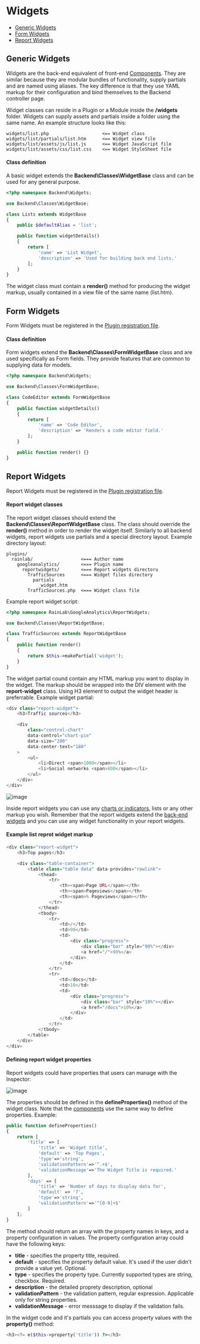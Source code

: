 # Widgets

- [Generic Widgets](#standard-widgets)
- [Form Widgets](#form-widgets)
- [Report Widgets](#report-widgets)



<a name="standard-widgets"></a>
## Generic Widgets

Widgets are the back-end equivalent of front-end [Components](/docs/extensibility/components). They are similar because they are modular bundles of functionality, supply partials and are named using aliases. The key difference is that they use YAML markup for their configuration and bind themselves to the Backend controller page.

Widget classes can reside in a Plugin or a Module inside the **/widgets** folder. Widgets can supply assets and partials inside a folder using the same name. An example structure looks like this:

```
widgets/list.php                    <== Widget class
widgets/list/partials/list.htm      <== Widget view file
widgets/list/assets/js/list.js      <== Widget JavaScript file
widgets/list/assets/css/list.css    <== Widget StyleSheet file
```

#### Class definition

A basic widget extends the **Backend\Classes\WidgetBase** class and can be used for any general purpose.

```php
<?php namespace Backend\Widgets;

use Backend\Classes\WidgetBase;

class Lists extends WidgetBase
{
    public $defaultAlias = 'list';

    public function widgetDetails()
    {
        return [
            'name' => 'List Widget',
            'description' => 'Used for building back end lists.'
        ];
    }
}
```

The widget class must contain a **render()** method for producing the widget markup, usually contained in a view file of the same name (list.htm).


<a name="form-widgets"></a>
## Form Widgets

Form Widgets must be registered in the [Plugin registration file](http://octobercms.com/docs/plugin/registration#widget-registration).

#### Class definition

Form widgets extend the **Backend\Classes\FormWidgetBase** class and are used specifically as Form fields. They provide features that are common to supplying data for models.

```php
<?php namespace Backend\Widgets;

use Backend\Classes\FormWidgetBase;

class CodeEditor extends FormWidgetBase
{
    public function widgetDetails()
    {
        return [
            'name' => 'Code Editor',
            'description' => 'Renders a code editor field.'
        ];
    }

    public function render() {}
}
```



<a name="report-widgets"></a>
## Report Widgets

Report Widgets must be registered in the [Plugin registration file](http://octobercms.com/docs/plugin/registration#widget-registration).

#### Report widget classes

The report widget classes should extend the **Backend\Classes\ReportWidgetBase** class. The class should override the **render()** method in order to render the widget itself. Similarly to all backend widgets, report widgets use partials and a special directory layout. Example directory layout:

```
plugins/
  rainlab/                  <=== Author name
    googleanalytics/        <=== Plugin name
      reportwidgets/        <=== Report widgets directoru
        TrafficSources      <=== Widget files directory
          partials
            _widget.htm
        TrafficSources.php  <=== Widget class file

```

Example report widget script:

```php
<?php namespace RainLab\GoogleAnalytics\ReportWidgets;

use Backend\Classes\ReportWidgetBase;

class TrafficSources extends ReportWidgetBase
{
    public function render()
    {
        return $this->makePartial('widget');
    }
}
```

The widget partial cound contain any HTML markup you want to display in the widget. The markup should be wrapped into the DIV element with the **report-widget** class. Using H3 element to output the widget header is preferrable. Example widget partial:

```php
<div class="report-widget">
    <h3>Traffic sources</h3>

    <div 
        class="control-chart"
        data-control="chart-pie" 
        data-size="200"
        data-center-text="180"
    >
        <ul>
            <li>Direct <span>1000</span></li>
            <li>Social networks <span>800</span></li>
        </ul>
    </div>
</div>
```

![image](https://raw2.github.com/octobercms/docs/master/images/traffic-sources.png)

Inside report widgets you can use any [charts or indicators](backend-charts-and-indicators.md), lists or any other markup you wish. Remember that the report widgets extend the [back-end widgets](backend-widgets.md) and you can use any widget functionality in your report widgets.

#### Example list reprot widget markup

```php
<div class="report-widget">
    <h3>Top pages</h3>

    <div class="table-container">
        <table class="table data" data-provides="rowlink">
            <thead>
                <tr>
                    <th><span>Page URL</span></th>
                    <th><span>Pageviews</span></th>
                    <th><span>% Pageviews</span></th>
                </tr>
            </thead>
            <tbody>
                <tr>
                    <td>/</td>
                    <td>90</td>
                    <td>
                        <div class="progress">
                            <div class="bar" style="90%"></div>
                            <a href="/">90%</a>
                        </div>
                    </td>
                </tr>
                <tr>
                    <td>/docs</td>
                    <td>10</td>
                    <td>
                        <div class="progress">
                            <div class="bar" style="10%"></div>
                            <a href="/docs">10%</a>
                        </div>
                    </td>
                </tr>
            </tbody>
        </table>
    </div>
</div>
```

#### Defining report widget properties

Report widgets could have properties that users can manage with the Inspector:

![image](https://github.com/octobercms/docs/blob/master/images/report-widget-inspector.png?raw=true)

The properties should be defined in the **defineProperties()** method of the widget class. Note that the [components](extensibility-components.md) use the same way to define properties. Example:

```php
public function defineProperties()
{
    return [
        'title' => [
            'title' => 'Widget title',
            'default' => 'Top Pages',
            'type'=>'string',
            'validationPattern'=>'^.+$',
            'validationMessage'=>'The Widget Title is required.'
        ],
        'days' => [
            'title' => 'Number of days to display data for',
            'default' => '7',
            'type'=>'string',
            'validationPattern'=>'^[0-9]+$'
        ]
    ];
}
```

The method should return an array with the property names in keys, and a property configuration in values. The property configuration array could have the following keys:

* **title** - specifies the property title, required.
* **default** - specifies the property default value. It's used if the user didn't provide a value yet. Optional.
* **type** - specifies the property type. Currently supported types are string, checkbox. Required.
* **description** - the detailed proprety description, optional
* **validationPattern** - the validation pattern, regular expression. Applicable only for string properties.
* **validationMessage** - error messsage to display if the validation fails.

In the widget code and it's partials you can access property values with the **property()** method:

```php
<h3><?= e($this->property('title')) ?></h3>
```
